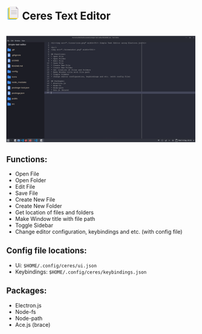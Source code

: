 <h1><img src="./icons/icon.png" width=35/> Ceres Text Editor</h1>

<br/>
<img src="./screen.png" width=500/>

## Functions: 
* Open File
* Open Folder
* Edit File
* Save File
* Create New File
* Create New Folder
* Get location of files and folders
* Make Window title with file path
* Toggle Sidebar
* Change editor configuration, keybindings and etc. (with config file)

## Config file locations:
* Ui: `$HOME/.config/ceres/ui.json`
* Keybindings: `$HOME/.config/ceres/keybindings.json`

## Packages:
* Electron.js
* Node-fs
* Node-path
* Ace.js (brace)
